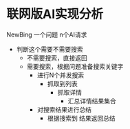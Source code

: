 

# 联网版AI实现分析

NewBing  一个问题 n个AI请求

- 判断这个需要不需要搜索 
  - 不需要搜索，直接返回
  - 需要搜索，根据问题准备搜索关键字
    - 进行N个并发搜索
      - 抓取到列表
        - 抓取详情
          - 汇总详情结果集合
    - 对搜索结果进行总结
      - 根据搜索到 结果返回总结